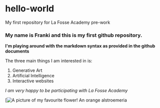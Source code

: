 # hello-world
My first repository for La Fosse Academy pre-work

### My name is Franki and this is my first github repository.
**I'm playing around with the markdown syntax as provided in the github documents**

The three main things I am interested in is:
1. Generative Art
2. Artificial Intelligence 
3. Interactive websites

*I am very happy to be participating with La Fosse Academy* 

[![A picture of my favourite flower! An orange alstroemeria](https://florabundance.com/wp-content/uploads/2018/03/alstroemeria-orange-e1537640031618.jpg)


